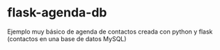 # flask-agenda-db
Ejemplo muy básico de agenda de contactos creada con python y flask (contactos en una base de datos MySQL)
